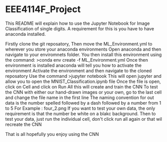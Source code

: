# EEE4114F_Project

This README will explain how to use the Jupyter Notebook for Image Classification of single digits.
A requirement for this is you have to have anaconda installed.

Firstly clone the git reposatory, Then move the ML_Environment.yml to wherever you store your anaconda environments
Open anaconda and then navigate to your enviromnets folder. 
You then install this environment using the command: >conda env create -f ML_Environment.yml
Once then environment is installed anaconda will tell you how to activate the environment
Activate the environment and then navigate to the cloned reposatory
Use the command >jupyter notebook
This will open jupyter and allow you to open the MNIST_Classification.ipynb file
Once the file is open, click on Cell and click on Run All this will create and train the CNN
To test the CNN with either our hand-drawn images or your own, go to the last cell and change the file name in the first line
The naming convention for out data is the number spelled followed by a dash followed by a number from 1 to 5
For Example : four_2.png
If you want to test your own data, the only requirement is that the number be white on a blakc background.
Then to test your data, just run the individual cell, don't click run all again or that wil recreate the CNN

That is all hopefully you enjoy using the CNN